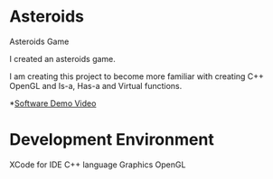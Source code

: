 # Asteroids
Asteroids Game

I created an asteroids game.

I am creating this project to become more familiar with creating C++ OpenGL and Is-a, Has-a and Virtual functions.

*[Software Demo Video](https://youtu.be/XtAKH0vPBk4)

# Development Environment

XCode for IDE
C++ language
Graphics OpenGL
